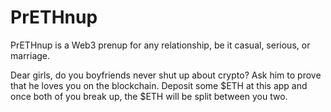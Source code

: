 # PrETHnup
PrETHnup is a Web3 prenup for any relationship, be it casual, serious, or marriage.

Dear girls, do you boyfriends never shut up about crypto? Ask him to prove that he loves you on the blockchain. Deposit some $ETH at this app and once both of you break up, the $ETH will be split between you two.